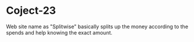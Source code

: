 # Coject-23
Web site name as "Splitwise" basically splits up the money according to the spends and help knowing the exact amount.
